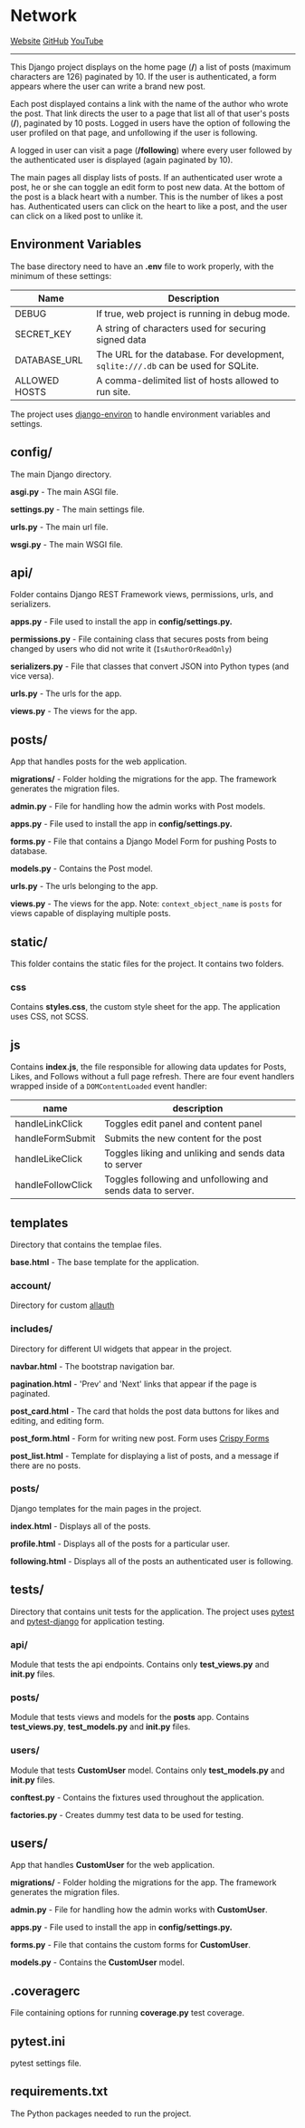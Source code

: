 # Network

[Website](#)
[GitHub](#)
[YouTube](#)

---

This Django project displays on the home page (**/**) a list of posts (maximum characters are 126) paginated by 10. If the user is authenticated, a form appears where the user can write a brand new post.

Each post displayed contains a link with the name of the author who wrote the post. That link directs the user to a page that list all of that user's posts (**/<username>**), paginated by 10 posts. Logged in users have the option of following the user profiled on that page, and unfollowing if the user is following.

A logged in user can visit a page (**/following**) where every user followed by the authenticated user is displayed (again paginated by 10).

The main pages all display lists of posts. If an authenticated user wrote a post, he or she can toggle an edit form to post new data. At the bottom of the post is a black heart with a number. This is the number of likes a post has. Authenticated users can click on the heart to like a post, and the user can click on a liked post to unlike it.

## Environment Variables

The base directory need to have an **.env** file to work properly, with the minimum of these settings:

| Name | Description |
|------| ------------|
|DEBUG | If true, web project is running in debug mode.
|SECRET_KEY| A string of characters used for securing signed data|
|DATABASE_URL| The URL for the database. For development, `sqlite:///.db` can be used for SQLite.
|ALLOWED HOSTS|A comma-delimited list of hosts allowed to run site.

The project uses [django-environ](https://django-environ.readthedocs.io/en/latest/) to handle environment variables and settings.

## config/

The main Django directory.

**asgi.py** - The main ASGI file.

**settings.py** - The main settings file.

**urls.py** - The main url file.

**wsgi.py** - The main WSGI file.

## api/

Folder contains Django REST Framework views, permissions, urls, and serializers.

**apps.py** - File used to install the app in **config/settings.py.**

**permissions.py** - File containing class that secures posts from being changed by users who
did not write it (`IsAuthorOrReadOnly`)

**serializers.py** - File that classes that convert JSON into Python types (and vice versa).

**urls.py** - The urls for the app.

**views.py** - The views for the app.

## posts/

App that handles posts for the web application.

**migrations/** - Folder holding the migrations for the app. The framework generates the migration files.

**admin.py** - File for handling how the admin works with Post models.

**apps.py** - File used to install the app in **config/settings.py.**

**forms.py** - File that contains a Django Model Form for pushing Posts to database.

**models.py** - Contains the Post model.

**urls.py** - The urls belonging to the app.

**views.py** - The views for the app. Note: `context_object_name` is `posts` for views capable of displaying multiple posts.

## static/

This folder contains the static files for the project. It contains two folders.

### css

Contains **styles.css**, the custom style sheet for the app. The application uses CSS, not SCSS.

## js

Contains **index.js**, the file responsible for allowing data updates for Posts, Likes, and Follows without a full page refresh. There are four event handlers wrapped inside of a `DOMContentLoaded` event handler:

|name|description
|---|---|
|handleLinkClick|Toggles edit panel and content panel|
handleFormSubmit|Submits the new content for the post|
|handleLikeClick|Toggles liking and unliking and sends data to server|
handleFollowClick|Toggles following and unfollowing and sends data to server.|

## templates

Directory that contains the templae files.

**base.html** - The base template for the application.

### account/

Directory for custom [allauth](https://django-allauth.readthedocs.io/en/latest/)

### includes/

Directory for different UI widgets that appear in the project.

**navbar.html** - The bootstrap navigation bar.

**pagination.html** - 'Prev' and 'Next' links that appear if the page is paginated.

**post_card.html** - The card that holds the post data buttons for likes and editing, and editing form.

**post_form.html** - Form for writing new post. Form uses [Crispy Forms](https://django-crispy-forms.readthedocs.io/en/latest/)

**post_list.html** - Template for displaying a list of posts, and a message if there are no posts.

### posts/

Django templates for the main pages in the project.

**index.html** - Displays all of the posts.

**profile.html** - Displays all of the posts for a particular user.

**following.html** - Displays all of the posts an authenticated user is following.

## tests/

Directory that contains unit tests for the application. The project uses [pytest](https://docs.pytest.org/en/stable/) and [pytest-django](https://pytest-django.readthedocs.io/en/latest/) for application testing.

### api/
Module that tests the api endpoints. Contains only **test_views.py** and **__init__.py** files.

### posts/

Module that tests views and models for the **posts** app. Contains **test_views.py**,
**test_models.py** and **__init__.py** files.

### users/
Module that tests **CustomUser** model. Contains only **test_models.py** and **__init__.py** files.

**conftest.py** - Contains the fixtures used throughout the application.

**factories.py** - Creates dummy test data to be used for testing.

## users/

App that handles **CustomUser** for the web application.

**migrations/** - Folder holding the migrations for the app. The framework generates the migration files.

**admin.py** - File for handling how the admin works with **CustomUser**.

**apps.py** - File used to install the app in **config/settings.py.**

**forms.py** - File that contains the custom forms for **CustomUser**.

**models.py** - Contains the **CustomUser** model.

## .coveragerc

File containing options for running **coverage.py** test coverage.

## pytest.ini

pytest settings file.

## requirements.txt

The Python packages needed to run the project.